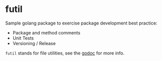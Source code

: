 # futil

Sample golang package to exercise package development best practice:

* Package and method comments
* Unit Tests
* Versioning / Release

`futil` stands for file utilities, see the [godoc]() for more info.
